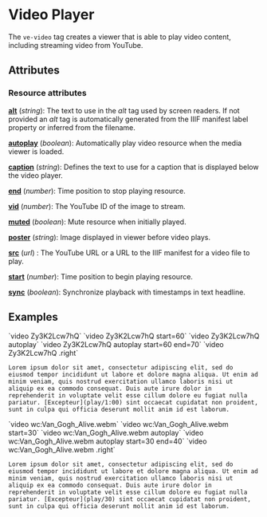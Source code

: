 # Video Player

<style> 
    .markdown-section h3 ~ p > strong > a { color: crimson; font-size: 110%; text-decoration: none; }
    .markdown-section table { 
        margin-left:3rem; 
        width: calc(100% - 6rem); 
        border:1px solid #555;
    }
    .markdown-section td, .markdown-section th {
        border:1px solid #555;  fvi
        padding: 8px;
        line-height: 1.2;
    }
    .markdown-section th {
        background-color:#E2F0F7;
        font-weight:bold !important;
        text-align:center !important;
    }
</style>

The `ve-video` tag creates a viewer that is able to play video content, including streaming video from YouTube.

## Attributes

### Resource attributes

**[alt](#examples)** (_string_):  The text to use in the _alt_ tag used by screen readers.  If not provided an _alt_ tag is automatically generated from the IIIF manifest label property or inferred from the filename.

**[autoplay](examples)** (_boolean_):  Automatically play video resource when the media viewer is loaded.

**[caption](#examples)** (_string_): Defines the text to use for a caption that is displayed below the video player.

**[end](#examples)** (_number_): Time position to stop playing resource.

**[vid](#examples)** (_number_): The YouTube ID of the image to stream.

**[muted](#examples)** (_boolean_):  Mute resource when initially played.

**[poster](#examples)** (_string_): Image displayed in viewer before video plays.

**[src](#examples)** (_url_) :  The YouTube URL or a URL to the IIIF manifest for a video file to play.

**[start](#examples)** (_number_):  Time position to begin playing resource.

**[sync](#examples)** (_boolean_): Synchronize playback with timestamps in text headline.

## Examples

<ve-snippet collapsible label="YouTube streaming video">
`video Zy3K2Lcw7hQ`
</ve-snippet>

<ve-snippet collapsible label="YouTube video and start time">
`video Zy3K2Lcw7hQ start=60`
</ve-snippet>

<ve-snippet collapsible label="YouTube video with autoplay">
`video Zy3K2Lcw7hQ autoplay`
</ve-snippet>

<ve-snippet collapsible label="YouTube video with autoplay and start/end times">
`video Zy3K2Lcw7hQ autoplay start=60 end=70`
</ve-snippet>

<ve-snippet collapsible label="YouTube video, with text trigger">
    `video Zy3K2Lcw7hQ .right`

    Lorem ipsum dolor sit amet, consectetur adipiscing elit, sed do eiusmod tempor incididunt ut labore et dolore magna aliqua. Ut enim ad minim veniam, quis nostrud exercitation ullamco laboris nisi ut aliquip ex ea commodo consequat. Duis aute irure dolor in reprehenderit in voluptate velit esse cillum dolore eu fugiat nulla pariatur. [Excepteur](play/1:00) sint occaecat cupidatat non proident, sunt in culpa qui officia deserunt mollit anim id est laborum.

</ve-snippet>

<ve-snippet collapsible label="Wikimedia Commons hosted video">
`video wc:Van_Gogh_Alive.webm`
</ve-snippet>

<ve-snippet collapsible label="Wikimedia Commons hosted video and start time">
`video wc:Van_Gogh_Alive.webm start=30`
</ve-snippet>

<ve-snippet collapsible label="Wikimedia Commons hosted video with autoplay">
`video wc:Van_Gogh_Alive.webm autoplay`
</ve-snippet>

<ve-snippet collapsible label="Wikimedia Commons hosted video with autoplay and start/end times">
`video wc:Van_Gogh_Alive.webm autoplay start=30 end=40`
</ve-snippet>

<ve-snippet collapsible label="Wikimedia Commons hosted video, with text trigger">
    `video wc:Van_Gogh_Alive.webm .right`

    Lorem ipsum dolor sit amet, consectetur adipiscing elit, sed do eiusmod tempor incididunt ut labore et dolore magna aliqua. Ut enim ad minim veniam, quis nostrud exercitation ullamco laboris nisi ut aliquip ex ea commodo consequat. Duis aute irure dolor in reprehenderit in voluptate velit esse cillum dolore eu fugiat nulla pariatur. [Excepteur](play/30) sint occaecat cupidatat non proident, sunt in culpa qui officia deserunt mollit anim id est laborum.

</ve-snippet>